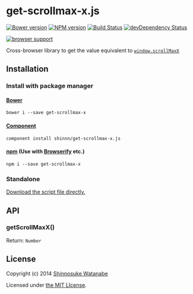 # get-scrollmax-x.js

[![Bower version](https://badge.fury.io/bo/get-scrollmax-x.svg)](http://badge.fury.io/bo/get-scrollmax-x)
[![NPM version](https://badge.fury.io/js/get-scrollmax-x.svg)](http://badge.fury.io/js/get-scrollmax-x)
[![Build Status](https://travis-ci.org/shinnn/get-scrollmax-x.js.svg?branch=master)](https://travis-ci.org/shinnn/get-scrollmax-x.js)
[![devDependency Status](https://david-dm.org/shinnn/get-scrollmax-x.js/dev-status.svg)](https://david-dm.org/shinnn/get-scrollmax-x.js#info=devDependencies)

[![browser support](https://ci.testling.com/shinnn/get-scrollmax-x.js.png)](https://ci.testling.com/shinnn/get-scrollmax-x.js)

Cross-browser library to get the value equivalent to [`window.scrollMaxX`](https://developer.mozilla.org/docs/Web/API/window.scrollMaxX)

## Installation

### Install with package manager

#### [Bower](http://bower.io/)

```
bower i --save get-scrollmax-x
```

#### [Component](http://component.io/)

```
component install shinnn/get-scrollmax-x.js
```

#### [npm](https://www.npmjs.org/) (Use with [Browserify](http://browserify.org/) etc.)

```
npm i --save get-scrollmax-x
```
### Standalone

[Download the script file directly.](https://raw.githubusercontent.com/shinnn/get-scrollmax-x.js/master/dist/get-scrollmax-x.js "view raw")

## API

### getScrollMaxX()

Return: `Number`

## License

Copyright (c) 2014 [Shinnosuke Watanabe](https://github.com/shinnn)

Licensed under [the MIT LIcense](./LICENSE).
